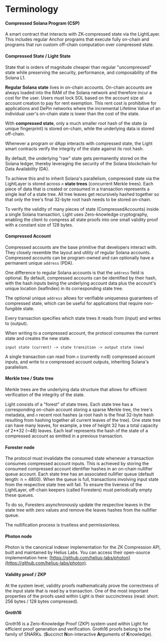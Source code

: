 # Terminology

#### Compressed Solana Program (CSP) <a href="#compressed-solana-program-csp" id="compressed-solana-program-csp"></a>

A smart contract that interacts with ZK-compressed state via the LightLayer. This includes regular Anchor programs that execute fully on-chain and programs that run custom off-chain computation over compressed state.

#### Compressed State / Light State <a href="#compressed-state-light-state" id="compressed-state-light-state"></a>

State that is orders of magnitude cheaper than regular "uncompressed" state while preserving the security, performance, and composability of the Solana L1.

**Regular Solana state** lives in on-chain accounts. On-chain accounts are always loaded into the RAM of the Solana network and therefore incur a cost for the user. Users must lock SOL based on the account size at account creation to pay for rent exemption. This rent cost is prohibitive for applications and DePin networks where the incremental Lifetime Value of an individual user's on-chain state is lower than the cost of the state.

With **compressed state**, only a much smaller root hash of the state (a unique fingerprint) is stored on-chain, while the underlying data is stored off-chain.

Whenever a program or dApp interacts with compressed state, the Light smart contracts verify the integrity of the state against its root hash.

By default, the underlying "raw" state gets permanently stored on the Solana ledger, thereby leveraging the security of the Solana blockchain for Data Availability (DA).

To achieve this and to inherit Solana's parallelism, compressed state via the LightLayer is stored across _`n`_ **state trees** (concurrent Merkle trees). Each piece of data that is created or consumed in a transaction represents a single leaf of a state tree. All tree leaves get recursively hashed together so that only the tree's final 32-byte root hash needs to be stored on-chain.

To verify the validity of many pieces of state (CompressedAccounts) inside a single Solana transaction, Light uses Zero-knowledge cryptography, enabling the client to compress all state proofs into one small validity proof with a constant size of 128 bytes.

#### Compressed Account <a href="#compressed-account" id="compressed-account"></a>

Compressed accounts are the base primitive that developers interact with. They closely resemble the layout and utility of regular Solana accounts. Compressed accounts can be program-owned and can optionally have a permanent unique `address` (PDA).

One difference to regular Solana accounts is that the `address` field is optional. By default, compressed accounts can be identified by their hash, with the hash inputs being the underlying account data plus the account's unique location (leafIndex) in its corresponding state tree.

The optional unique `address` allows for verifiable uniqueness guarantees of compressed state, which can be useful for applications that require non-fungible state.

Every transaction specifies which state trees it reads from (input) and writes to (output).

When writing to a compressed account, the protocol consumes the current state and creates the new state.

`input state (current) -> state transition -> output state (new)`

A single transaction can read from _`n`_ (currently n≤8) compressed account inputs, and write to _`m`_ compressed account outputs, inheriting Solana's parallelism.

#### Merkle tree / State tree <a href="#merkle-tree-state-tree" id="merkle-tree-state-tree"></a>

Merkle trees are the underlying data structure that allows for efficient verification of the integrity of the state.

Light consists of a "forest" of state trees. Each state tree has a corresponding on-chain account storing a sparse Merkle tree, the tree's metadata, and _`n`_ recent root hashes (a root hash is the final 32-byte hash resulting from hashing together all current leaves of the tree). One state tree can have many leaves, for example, a tree of height 32 has a total capacity of 2\*\*32 (\~4B) leaves. Each leaf represents the hash of the state of a compressed account as emitted in a previous transaction.

#### Forester node <a href="#forester-node" id="forester-node"></a>

The protocol must invalidate the consumed state whenever a transaction consumes compressed account inputs. This is achieved by storing the consumed compressed account identifier hashes in an on-chain nullifier queue account. Each state tree has an associated nullifier queue (default length: n = 4800). When the queue is full, transactions involving input state from the respective state tree will fail. To ensure the liveness of the LightLayer, off-chain keepers (called Foresters) must periodically empty these queues.

To do so, Foresters asynchronously update the respective leaves in the state tree with zero values and remove the leaves hashes from the nullifier queue.

The nullification process is trustless and permissionless.

#### Photon node <a href="#photon-node" id="photon-node"></a>

Photon is the canonical indexer implementation for the ZK Compression API, built and maintained by Helius Labs. You can access their open-source implementation here: [https://github.com/helius-labs/photon](https://github.com/helius-labs/photon).

#### Validity proof / ZKP <a href="#validity-proof-zkp" id="validity-proof-zkp"></a>

At the system level, validity proofs mathematically prove the correctness of the input state that is read by a transaction. One of the most important properties of the proofs used within Light is their succinctness (read: short. 256 bytes / 128 bytes compressed).

#### Groth16 <a href="#groth16" id="groth16"></a>

Groth16 is a Zero-Knowledge Proof (ZKP) system used within Light for efficient proof generation and verification. Groth16 proofs belong to the family of SNARKs. (**S**uccinct **N**on-interactive **Ar**guments of **K**nowledge).
